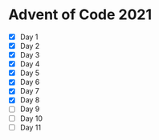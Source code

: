 # Advent of Code 2021

- [X] Day 1
- [X] Day 2
- [X] Day 3
- [X] Day 4
- [X] Day 5
- [X] Day 6
- [X] Day 7
- [X] Day 8
- [ ] Day 9
- [ ] Day 10
- [ ] Day 11
